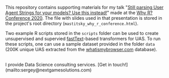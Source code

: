 This repository contains supporting materials for my talk "[Still parsing User Agent Strings for your models? Use this instead!](https://github.com/WhyR2020/abstracts/blob/master/text_mining/still_parsing_user_agent_strings_for_your_models_use_this_instead.md)" made at the [Why R? Conference 2020](https://2020.whyr.pl/). The file with slides used in that presentation is stored in the project's root directory (`mastitsky_why_r_conference.html`).

Two example R scripts stored in the `scripts` folder can be used to create unsupervised and supervied [fastText](https://fasttext.cc/docs/en/support.html)-based transformers for UAS. To run these scripts, one can use a sample dataset provided in the folder `data` (200K unique UAS extracted from the [whatismybrowser.com](https://www.whatismybrowser.com/) database).

<br>
I provide Data Science consulting services. [Get in touch!](mailto:sergey@nextgamesolutions.com)
